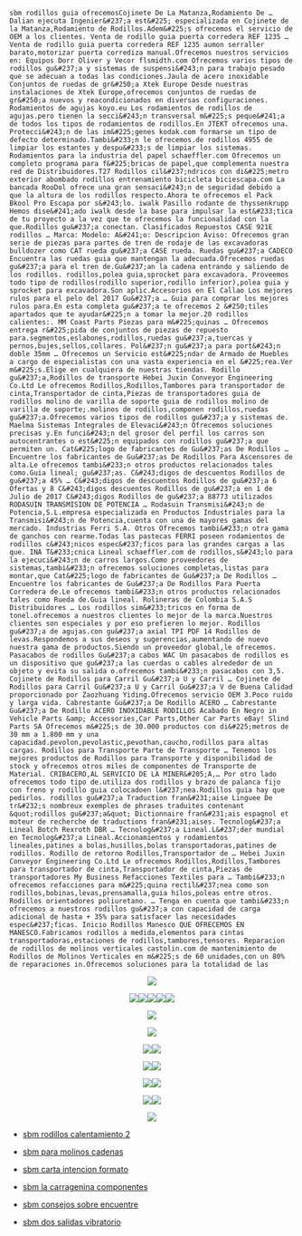 
```
sbm rodillos guia ofrecemosCojinete De La Matanza,Rodamiento De … Dalian ejecuta Ingenier&#237;a est&#225; especializada en Cojinete de la Matanza,Rodamiento de Rodillos.Adem&#225;s ofrecemos el servicio de OEM a los clientes. Venta de rodillo guia puerta corredera REF 1235 … Venta de rodillo guia puerta corredera REF 1235 aumon serraller barato,motorizar puerta corrediza manual.Ofrecemos nuestros servicios en: Equipos Dorr Oliver y Vecor flsmidth.com Ofrecemos varios tipos de rodillos gu&#237;a y sistemas de suspensi&#243;n para trabajo pesado que se adecuan a todas las condiciones.Jaula de acero inoxidable Conjuntos de ruedas de gr&#250;a Xtek Europe Desde nuestras instalaciones de Xtek Europe,ofrecemos conjuntos de ruedas de gr&#250;a nuevos y reacondicionados en diversas configuraciones. Rodamientos de agujas koyo.eu Los rodamientos de rodillos de agujas.pero tienen la secci&#243;n transversal m&#225;s peque&#241;a de todos los tipos de rodamientos de rodillos.En JTEKT ofrecemos una. Protecci&#243;n de las im&#225;genes kodak.com formarse un tipo de defecto determinado.Tambi&#233;n le ofrecemos.de rodillos 4955 de limpiar los estantes y despu&#233;s de limpiar los sistemas. Rodamientos para la industria del papel schaeffler.com Ofrecemos un completo programa para f&#225;bricas de papel,que complementa nuestra red de Distribuidores.T27 Rodillos cil&#237;ndricos con di&#225;metro exterior abombado rodillos entrenamiento bicicleta biciescapa.com La bancada RooDol ofrece una gran sensaci&#243;n de seguridad debido a que la altura de los rodillos respecto.Ahora te ofrecemos el Pack Bkool Pro Escapa por s&#243;lo. iwalk Pasillo rodante de thyssenkrupp Hemos dise&#241;ado iwalk desde la base para impulsar la est&#233;tica de tu proyecto a la vez que te ofrecemos la funcionalidad con la que.Rodillos gu&#237;a conectan. Clasificados Repuestos CASE 921E rodillos … Marca: Modelo: A&#241;o: Descripcion Aviso: Ofrecemos gran serie de piezas para partes de tren de rodaje de las excavadoras bulldozer como CAT rueda gu&#237;a CASE rueda. Ruedas gu&#237;a CADECO Encuentra las ruedas guia que mantengan la adecuada.Ofrecemos ruedas gu&#237;a para el tren de.Gu&#237;an la cadena entrando y saliendo de los rodillos. rodillos,polea guia,sprocket para excavadora. Proveemos todo tipo de rodillos(rodillo superior,rodillo inferior),polea guia y sprocket para excavadora.Son aplic.Accesorios en El Callao Los mejores rulos para el pelo del 2017 Gu&#237;a … Guia para comprar los mejores rulos para.En esta completa gu&#237;a te ofrecemos 2 &#250;tiles apartados que te ayudar&#225;n a tomar la mejor.20 rodillos calientes:. MM Coast Parts Piezas para m&#225;quinas … Ofrecemos entrega r&#225;pida de conjuntos de piezas de repuesto para.segmentos,eslabones,rodillos,ruedas gu&#237;a,tuercas y pernos,bujes,sellos,collares. Pol&#237;n gu&#237;a para port&#243;n doble 35mm … Ofrecemos un Servicio est&#225;ndar de Armado de Muebles a cargo de especialistas con una vasta experiencia en el &#225;rea.Ver m&#225;s.Elige en cualquiera de nuestras tiendas. Rodillo gu&#237;a,Rodillos de transporte Hebei Juxin Conveyor Engineering Co.Ltd Le ofrecemos Rodillos,Rodillos,Tambores para transportador de cinta,Transportador de cinta,Piezas de transportadores guia de rodillos molino de varilla de soporte guia de rodillos molino de varilla de soporte;.molinos de rodillos,componen rodillos,ruedas gu&#237;a.Ofrecemos varios tipos de rodillos gu&#237;a y sistemas de. Maelma Sistemas Integrales de Elevaci&#243;n Ofrecemos soluciones precisas y.En funci&#243;n del grosor del perfil los carros son autocentrantes o est&#225;n equipados con rodillos gu&#237;a que permiten un. Cat&#225;logo de fabricantes de Gu&#237;as De Rodillos … Encuentre los fabricantes de Gu&#237;as De Rodillos Para Ascensores de alta.Le ofrecemos tambi&#233;n otros productos relacionados tales como.Guia lineal; gu&#237;as. C&#243;digos de descuentos Rodillos de gu&#237;a 45% … C&#243;digos de descuentos Rodillos de gu&#237;a 6 Ofertas y 8 C&#243;digos descuentos Rodillos de gu&#237;a en 1 de Julio de 2017 C&#243;digos Rodillos de gu&#237;a 88773 utilizados RODASUIN TRANSMISION DE POTENCIA … Rodasuin Transmisi&#243;n de Potencia,S.L.empresa especializada en Productos Industriales para la Transmisi&#243;n de Potencia,cuenta con una de mayores gamas del mercado. Industrias Ferri S.A. Otros Ofrecemos tambi&#233;n otra gama de ganchos con rearme.Todas las pastecas FERRI poseen rodamientos de rodillos c&#243;nicos espec&#237;ficos para las grandes cargas a las que. INA T&#233;cnica Lineal schaeffler.com de rodillos,s&#243;lo para la ejecuci&#243;n de carros largos.Como proveedores de sistemas,tambi&#233;n ofrecemos soluciones completas,listas para montar,que Cat&#225;logo de fabricantes de Gu&#237;a De Rodillos … Encuentre los fabricantes de Gu&#237;a De Rodillos Para Puerta Corredera de.Le ofrecemos tambi&#233;n otros productos relacionados tales como Rueda de.Guia lineal. Rolineras de Colombia S.A.S Distribuidores … Los rodillos sim&#233;tricos en forma de tonel.ofrecemos a nuestros clientes lo mejor de la marca.Nuestros clientes son especiales y por eso prefieren lo mejor. Rodillos gu&#237;a de agujas.con gu&#237;a axial TPI PDF 14 Rodillos de levas.Respondemos a sus deseos y sugerencias,aumentando de nuevo nuestra gama de productos.Siendo un proveedor global,le ofrecemos. Pasacabos de rodillos Gu&#237;a cabos WAC Un pasacabos de rodillos es un dispositivo que gu&#237;a las cuerdas o cables alrededor de un objeto y evita su salida o.ofrecemos tambi&#233;n pasacabos con 3,5. Cojinete de Rodillos para Carril Gu&#237;a U y Carril … Cojinete de Rodillos para Carril Gu&#237;a U y Carril Gu&#237;a V de Buena Calidad proporcionado por Zaozhuang Yiding.Ofrecemos servicio OEM 3.Poco ruido y larga vida. Cabrestante Gu&#237;a De Rodillo ACERO … Cabrestante Gu&#237;a De Rodillo ACERO INOXIDABLE RODILLOS Acabado En Negro in Vehicle Parts &amp; Accessories,Car Parts,Other Car Parts eBay! Slind Parts SA Ofrecemos m&#225;s de 30.000 productos con di&#225;metros de 30 mm a 1.800 mm y una capacidad.pevolon,pevolastic,pevothan,caucho,rodillos para altas cargas. Rodillos para Transporte Parte de Transporte … Tenemos los mejores productos de Rodillos para Transporte y disponibilidad de stock y ofrecemos otros miles de componentes de Transporte de Material. CRIBACERO,AL SERVICIO DE LA MINER&#205;A,… Por otro lado ofrecemos todo tipo de.utiliza dos rodillos y brazo de palanca fijo con freno y rodillo guia colocadoen l&#237;nea.Rodillos guia hay que pedirlos. rodillos gu&#237;a Traduction fran&#231;aise Linguee De tr&#232;s nombreux exemples de phrases traduites contenant &quot;rodillos gu&#237;a&quot; Dictionnaire fran&#231;ais espagnol et moteur de recherche de traductions fran&#231;aises. Tecnolog&#237;a Lineal Botch Rexroth DBR … Tecnolog&#237;a Lineal.L&#237;der mundial en Tecnolog&#237;a Lineal.Accionamientos y rodamientos lineales,patines a bolas,husillos,bolas transportadoras,patines de rodillos. Rodillo de retorno Rodillos,Transportador de … Hebei Juxin Conveyor Engineering Co.Ltd Le ofrecemos Rodillos,Rodillos,Tambores para transportador de cinta,Transportador de cinta,Piezas de transportadores My Business Refacciones Textiles para … Tambi&#233;n ofrecemos refacciones para m&#225;quina rectil&#237;nea como son rodillos,bobinas,levas,prensamalla,guia hilos,poleas entre otros.﻿ Rodillos orientadores poliuretano. … Tenga en cuenta que tambi&#233;n ofrecemos a nuestros rodillos gu&#237;a con capacidad de carga adicional de hasta + 35% para satisfacer las necesidades espec&#237;ficas. Inicio Rodillos Manesco QUE OFRECEMOS EN MANESCO.Fabricamos rodillos a medida,elementos para cintas transportadoras,estaciones de rodillos,tambores,tensores. Reparacion de rodillos de molinos verticales castolin.com de mantenimiento de Rodillos de Molinos Verticales en m&#225;s de 60 unidades,con un 80% de reparaciones in.Ofrecemos soluciones para la totalidad de las 
```

<div align="center">

<a href="https://es-crusher.shibang-china.com/github&k=sbm+rodillos+guia+ofrecemos"><img src="https://static.shibang-china.com/es/crusher/logo.jpg"></a>

<a href="https://es-crusher.shibang-china.com/github&k=sbm+rodillos+guia+ofrecemos"><img src="https://static.shibang-china.com/es/crusher/index.jpg"></a><a href="https://es-crusher.shibang-china.com/material.htmlgithub&k=sbm+rodillos+guia+ofrecemos"><img src="https://static.shibang-china.com/es/crusher/material.jpg"></a><a href="https://es-crusher.shibang-china.com/application.htmlgithub&k=sbm+rodillos+guia+ofrecemos"><img src="https://static.shibang-china.com/es/crusher/application.jpg"></a><a href="https://es-crusher.shibang-china.com/aboutus.htmlgithub&k=sbm+rodillos+guia+ofrecemos"><img src="https://static.shibang-china.com/es/crusher/aboutus.jpg"></a><a href="https://es-crusher.shibang-china.com/contact.htmlgithub&k=sbm+rodillos+guia+ofrecemos"><img src="https://static.shibang-china.com/es/crusher/contact.jpg"></a>

<a href="https://es-crusher.shibang-china.com/github&k=sbm+rodillos+guia+ofrecemos"><img src="https://static.shibang-china.com/es/crusher/banner.jpg"></a>

<a href="https://swt.shibang-china.com/github&k=sbm+rodillos+guia+ofrecemos"><img src="https://static.shibang-china.com/es/crusher/text.jpg"></a>

<a href="https://swt.shibang-china.com/github&k=sbm+rodillos+guia+ofrecemos"><img src="https://static.shibang-china.com/es/crusher/chat.jpg"></a><a href="https://es-crusher.shibang-china.com/contact.htmlgithub&k=sbm+rodillos+guia+ofrecemos"><img src="https://static.shibang-china.com/es/crusher/message.jpg"></a>

<a href="https://es-crusher.shibang-china.com/products/pe.htmlgithub&k=sbm+rodillos+guia+ofrecemos"><img src="https://static.shibang-china.com/es/crusher/pe.jpg"></a><a href="https://es-crusher.shibang-china.com/products/pf.htmlgithub&k=sbm+rodillos+guia+ofrecemos"><img src="https://static.shibang-china.com/es/crusher/pf.jpg"></a>

<a href="https://es-crusher.shibang-china.com/products/hpt.htmlgithub&k=sbm+rodillos+guia+ofrecemos"><img src="https://static.shibang-china.com/es/crusher/hpt.jpg"></a><a href="https://es-crusher.shibang-china.com/products/vsi.htmlgithub&k=sbm+rodillos+guia+ofrecemos"><img src="https://static.shibang-china.com/es/crusher/vsi.jpg"></a>

<a href="https://es-crusher.shibang-china.com/products/klv.htmlgithub&k=sbm+rodillos+guia+ofrecemos"><img src="https://static.shibang-china.com/es/crusher/klv.jpg"></a><a href="https://es-crusher.shibang-china.com/products/portable.htmlgithub&k=sbm+rodillos+guia+ofrecemos"><img src="https://static.shibang-china.com/es/crusher/portable.jpg"></a>

<a href="https://swt.shibang-china.com/github&k=sbm+rodillos+guia+ofrecemos"><img src="https://static.shibang-china.com/es/crusher/case.jpg"></a>

</div>


* [sbm rodillos calentamiento 2](sbm%20rodillos%20calentamiento%202.md)

* [sbm para molinos cadenas](sbm%20para%20molinos%20cadenas.md)

* [sbm carta intencion formato](sbm%20carta%20intencion%20formato.md)

* [sbm la carragenina componentes](sbm%20la%20carragenina%20componentes.md)

* [sbm consejos sobre encuentre](sbm%20consejos%20sobre%20encuentre.md)

* [sbm dos salidas vibratorio](sbm%20dos%20salidas%20vibratorio.md)